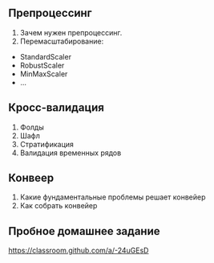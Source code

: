 ## Препроцессинг

1. Зачем нужен препроцессинг.
2. Перемасштабирование:
  - StandardScaler
  - RobustScaler
  - MinMaxScaler
  - ...

## Кросс-валидация

1. Фолды
2. Шафл
3. Стратификация
4. Валидация временных рядов

## Конвеер

1. Какие фундаментальные проблемы решает конвейер
2. Как собрать конвейер

## Пробное домашнее задание

https://classroom.github.com/a/-24uGEsD
